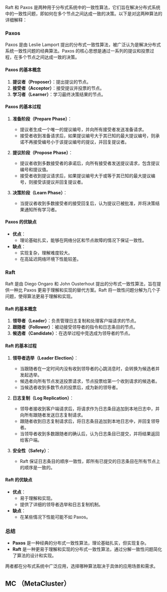 Raft 和 Paxos 是两种用于分布式系统中的一致性算法，它们旨在解决分布式系统中的一致性问题，即如何在多个节点之间达成一致的决策。以下是对这两种算法的详细解释：

### Paxos

Paxos 是由 Leslie Lamport 提出的分布式一致性算法，被广泛认为是解决分布式系统一致性问题的经典算法。Paxos 的核心思想是通过一系列的提议和投票过程，在多个节点之间达成一致的决策。

#### Paxos 的基本概念

1. **提议者（Proposer）**：提出提议的节点。
2. **接受者（Acceptor）**：接受提议并投票的节点。
3. **学习者（Learner）**：学习最终决策结果的节点。

#### Paxos 的基本过程

1. **准备阶段（Prepare Phase）**：
   - 提议者生成一个唯一的提议编号，并向所有接受者发送准备请求。
   - 接受者收到准备请求后，如果提议编号大于其已知的最大提议编号，则承诺不再接受编号小于该提议编号的提议，并回复提议者。

2. **提议阶段（Propose Phase）**：
   - 提议者收到多数接受者的承诺后，向所有接受者发送提议请求，包含提议编号和提议值。
   - 接受者收到提议请求后，如果提议编号大于或等于其已知的最大提议编号，则接受该提议并回复提议者。

3. **决策阶段（Learn Phase）**：
   - 当提议者收到多数接受者的接受回复后，认为提议已被批准，并将决策结果通知所有学习者。

#### Paxos 的优缺点

- **优点**：
  - 理论基础扎实，能够在网络分区和节点故障的情况下保证一致性。
- **缺点**：
  - 实现复杂，理解难度较大。
  - 在高延迟网络环境下性能较差。

### Raft

Raft 是由 Diego Ongaro 和 John Ousterhout 提出的分布式一致性算法，旨在提供一种比 Paxos 更易于理解和实现的替代方案。Raft 将一致性问题分解为几个子问题，使得算法更易于理解和实现。

#### Raft 的基本概念

1. **领导者（Leader）**：负责管理日志复制和处理客户端请求的节点。
2. **跟随者（Follower）**：被动接受领导者的指令和日志条目的节点。
3. **候选者（Candidate）**：在选举过程中竞选成为领导者的节点。

#### Raft 的基本过程

1. **领导者选举（Leader Election）**：
   - 当跟随者在一定时间内没有收到领导者的心跳消息时，会转换为候选者并发起选举。
   - 候选者向所有节点发送投票请求，节点投票给第一个收到请求的候选者。
   - 当候选者收到多数节点的投票后，成为新的领导者。

2. **日志复制（Log Replication）**：
   - 领导者接收到客户端请求后，将请求作为日志条目追加到本地日志中，并向所有跟随者发送日志复制请求。
   - 跟随者收到日志复制请求后，将日志条目追加到本地日志中，并回复领导者。
   - 当领导者收到多数跟随者的确认后，认为日志条目已提交，并将结果返回给客户端。

3. **安全性（Safety）**：
   - Raft 保证日志条目的顺序一致性，即所有已提交的日志条目在所有节点上的顺序是一致的。

#### Raft 的优缺点

- **优点**：
  - 易于理解和实现。
  - 提供了详细的领导者选举和日志复制机制。
- **缺点**：
  - 在某些情况下性能可能不如 Paxos。

### 总结

- **Paxos** 是一种经典的分布式一致性算法，理论基础扎实，但实现复杂。
- **Raft** 是一种更易于理解和实现的分布式一致性算法，通过分解一致性问题简化了算法的设计和实现。

两者都在分布式系统中广泛应用，选择哪种算法取决于具体的应用场景和需求。





## MC （MetaCluster）

